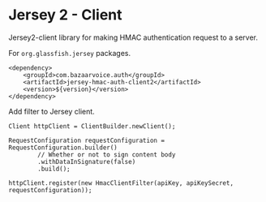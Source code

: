 # Jersey 2 - Client

Jersey2-client library for making HMAC authentication request to a server.

For `org.glassfish.jersey` packages.

```
<dependency>
    <groupId>com.bazaarvoice.auth</groupId>
    <artifactId>jersey-hmac-auth-client2</artifactId>
    <version>${version}</version>
</dependency>
``` 

Add filter to Jersey client.

```
Client httpClient = ClientBuilder.newClient();

RequestConfiguration requestConfiguration = RequestConfiguration.builder()
        // Whether or not to sign content body
        .withDataInSignature(false)
        .build();

httpClient.register(new HmacClientFilter(apiKey, apiKeySecret, requestConfiguration));
```
